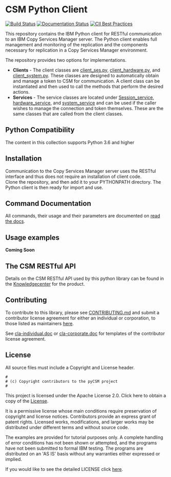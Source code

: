 # CSM Python Client
[![Build Status](https://travis.ibm.com/pyCSM/pyCSM.svg?token=S4B3H6Vzv2oQaoCcyYeT&branch=main)](https://github.ibm.com/pyCSM/pyCSM)
[![Documentation Status](https://readthedocs.org/projects/pycsm/badge/?version=latest)](https://pycsm.readthedocs.io/en/latest/?badge=latest)
[![CII Best Practices](https://bestpractices.coreinfrastructure.org/projects/5999/badge)](https://bestpractices.coreinfrastructure.org/projects/5999)

This repository contains the IBM Python client for RESTful communication to an IBM Copy Services Manager server.  The Python client enables full management and monitoring of the replication and the components necessary for replication in a Copy Services Manager environment. 

The repository provides two options for implementations.  
- **Clients**      - The client classes are [client_ses.py](clients/client_session.py), [client_hardware.py](clients/client_hardware.py), and [client_system.py](clients/client_system.py).  These classes are designed to automatically obtain and manage a token to CSM for communication.  A client class can be instantiated and then used to call the methods that perform the desired actions.   
- **Services**     - The service classes are located under [Session_service](session_service), [hardware_service](hardware_service), and [system_service](system_service) and can be used if the caller wishes to manage the connection and token themselves.  These are the same classes that are called from the client classes. 

## Python Compatibility
The content in this collection supports Python 3.6 and higher 

## Installation 

Communication to the Copy Services Manager server uses the RESTful interface and thus does not require an installation of client code.  
Clone the repository, and then add it to your PYTHONPATH directory. The Python client is then ready for import and use.

## Command Documentation
All commands, their usage and their parameters are documented on [read the docs](https://pycsm.readthedocs.io/en/latest/).

## Usage examples
**Coming Soon**

## The CSM RESTful API
Details on the CSM RESTful API used by this python library can be found in the [Knowledgecenter](https://www.ibm.com/docs/en/csm/6.3.2?topic=reference-csm-rest-api-documentation) for the product. 


## Contributing
To contribute to this library, please see [CONTRIBUTING.md](CONTRIBUTING.md) and submit a contributor license agreement for either an individual or corporation, to those listed as maintainers [here](MAINTAINERS.md).  

See [cla-individual.doc](cla-individual.doc) or [cla-corporate.doc](cla-corporate.doc) for templates of the contributor license agreement.

## License

All source files must include a Copyright and License header. 
```text
#
# (c) Copyright contributors to the pyCSM project
#
```

This project is licensed under the Apache License 2.0. 
Click here to obtain a copy of the [License](http://www.apache.org/licenses/LICENSE-2.0).  

It is a permissive license whose main conditions require preservation of 
copyright and license notices. Contributors provide an express grant of 
patent rights. Licensed works, modifications, and larger works may be 
distributed under different terms and without source code.  

The examples are provided for tutorial purposes only. A complete handling 
of error conditions has not been shown or attempted, and the programs have 
not been submitted to formal IBM testing. The programs are distributed on an 
'AS IS' basis without any warranties either expressed or implied.

If you would like to see the detailed LICENSE click [here](LICENSE).
